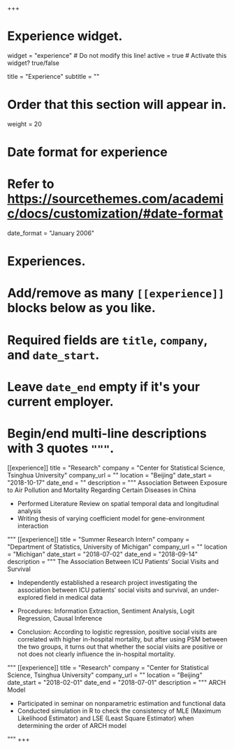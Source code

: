 +++
# Experience widget.
widget = "experience"  # Do not modify this line!
active = true  # Activate this widget? true/false

title = "Experience"
subtitle = ""

# Order that this section will appear in.
weight = 20

# Date format for experience
#   Refer to https://sourcethemes.com/academic/docs/customization/#date-format
date_format = "January 2006"

# Experiences.
#   Add/remove as many `[[experience]]` blocks below as you like.
#   Required fields are `title`, `company`, and `date_start`.
#   Leave `date_end` empty if it's your current employer.
#   Begin/end multi-line descriptions with 3 quotes `"""`.
[[experience]]
  title = "Research"
  company = "Center for Statistical Science, Tsinghua University"
  company_url = ""
  location = "Beijing"
  date_start = "2018-10-17"
  date_end = ""
  description = """
  Association Between Exposure to Air Pollution and Mortality Regarding Certain Diseases in China

  * Performed Literature Review on spatial temporal data and longitudinal analysis
  * Writing thesis of varying coefficient model for gene-environment interaction

"""
[[experience]]
  title = "Summer Research Intern"
  company = "Department of Statistics, University of Michigan"
  company_url = ""
  location = "Michigan"
  date_start = "2018-07-02"
  date_end = "2018-09-14"
  description = """
  The Association Between ICU Patients’ Social Visits and Survival

  * Independently established a research project investigating the association between ICU patients’ social visits and survival, an under-explored field in medical data

  * Procedures: Information Extraction, Sentiment Analysis, Logit Regression, Causal Inference

  * Conclusion: According to logistic regression, positive social visits are correlated with higher in-hospital mortality, but after using PSM between the two groups, it turns out that whether the social visits are positive or not does not clearly influence the in-hospital mortality.

  """
[[experience]]
  title = "Research"
  company = "Center for Statistical Science, Tsinghua University"
  company_url = ""
  location = "Beijing"
  date_start = "2018-02-01"
  date_end = "2018-07-01"
  description = """
ARCH Model

* Participated in seminar on nonparametric estimation and functional data
*	Conducted simulation in R to check the consistency of MLE (Maximum Likelihood Estimator) and LSE (Least Square Estimator) when determining the order of ARCH model

"""
+++
